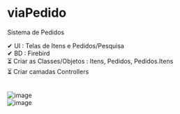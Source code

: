 # viaPedido
 Sistema de Pedidos
 
✔&nbsp;UI : Telas de Itens e Pedidos/Pesquisa</br>
✔&nbsp;BD : Firebird </br>
⏳&nbsp;Criar as Classes/Objetos : Itens, Pedidos, Pedidos.Itens</br> 
⏳&nbsp;Criar camadas Controllers </br></br>


![image](https://user-images.githubusercontent.com/48991604/153482429-a089e802-a20a-488f-8204-b7bbbcba41b6.png)
</br>
![image](https://user-images.githubusercontent.com/48991604/153482457-042c8953-41a8-4046-b501-b23491031255.png)

 
